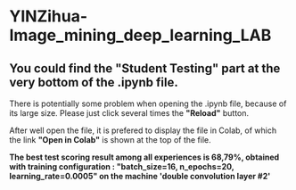 # YINZihua-Image_mining_deep_learning_LAB

## You could find the **"Student Testing"** part at the very bottom of the .ipynb file.

There is potentially some problem when opening the .ipynb file, because of its large size. Please just click several times the **"Reload"** button.

After well open the file, it is prefered to display the file in Colab, of which the link **"Open in Colab"** is shown at the top of the file.

**The best test scoring result among all experiences is 68,79%, obtained with training configuration : "batch_size=16, n_epochs=20, learning_rate=0.0005" on the machine 'double convolution layer #2'**
